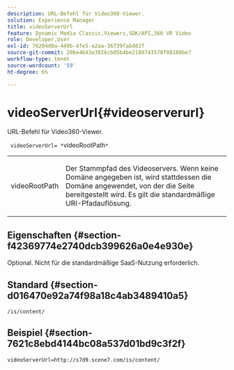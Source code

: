 ```yaml
---
description: URL-Befehl für Video360-Viewer.
solution: Experience Manager
title: videoServerUrl
feature: Dynamic Media Classic,Viewers,SDK/API,360 VR Video
role: Developer,User
exl-id: 76204d0a-449b-4fe5-a2aa-36739fab482f
source-git-commit: 206e4643e3926cb85b4be2189743578f88180be7
workflow-type: tm+mt
source-wordcount: '59'
ht-degree: 6%

---
```


# videoServerUrl{#videoserverurl}

URL-Befehl für Video360-Viewer.

` videoServerUrl= *`videoRootPath`*`

<table id="table_C616483932C2482CA9794DDD7313FD7C"> 
 <tbody> 
  <tr> 
   <td colname="col1"> <p> <span class="codeph"> <span class="varname"> videoRootPath</span> </span> </p> </td> 
   <td colname="col2"> <p> Der Stammpfad des Videoservers. Wenn keine Domäne angegeben ist, wird stattdessen die Domäne angewendet, von der die Seite bereitgestellt wird. Es gilt die standardmäßige URI-Pfadauflösung. </p> </td> 
  </tr> 
 </tbody> 
</table>

## Eigenschaften {#section-f42369774e2740dcb399626a0e4e930e}

Optional. Nicht für die standardmäßige SaaS-Nutzung erforderlich.

## Standard {#section-d016470e92a74f98a18c4ab3489410a5}

`/is/content/`

## Beispiel {#section-7621c8ebd4144bc08a537d01bd9c3f2f}

```
videoServerUrl=http://s7d9.scene7.com/is/content/
```
